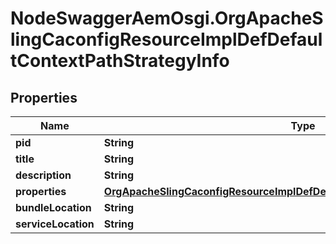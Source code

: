 # NodeSwaggerAemOsgi.OrgApacheSlingCaconfigResourceImplDefDefaultContextPathStrategyInfo

## Properties

Name | Type | Description | Notes
------------ | ------------- | ------------- | -------------
**pid** | **String** |  | [optional] 
**title** | **String** |  | [optional] 
**description** | **String** |  | [optional] 
**properties** | [**OrgApacheSlingCaconfigResourceImplDefDefaultContextPathStrategyProperties**](OrgApacheSlingCaconfigResourceImplDefDefaultContextPathStrategyProperties.md) |  | [optional] 
**bundleLocation** | **String** |  | [optional] 
**serviceLocation** | **String** |  | [optional] 


